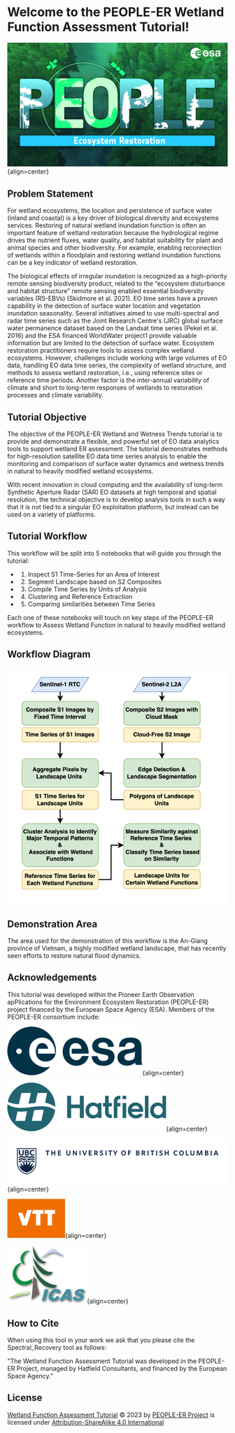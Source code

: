 # Welcome to the PEOPLE-ER Wetland Function Assessment Tutorial!

![image](asset/pEOple_KV-Ecosystem_Restorarion.jpg){align=center}

## Problem Statement

For wetland ecosystems, the location and persistence of surface water (inland and coastal) is a key driver
of biological diversity and ecosystems services. Restoring of natural wetland inundation function is often
an important feature of wetland restoration because the hydrological regime drives the nutrient fluxes,
water quality, and habitat suitability for plant and animal species and other biodiversity. For example,
enabling reconnection of wetlands within a floodplain and restoring wetland inundation functions can
be a key indicator of wetland restoration.

The biological effects of irregular inundation is recognized as a high-priority remote sensing biodiversity
product, related to the “ecosystem disturbance and habitat structure” remote sensing enabled essential
biodiversity variables (RS-EBVs) (Skidmore et al. 2021).
EO time series have a proven capability in the detection of surface water location and vegetation
inundation seasonality. Several initiatives aimed to use multi-spectral and radar time series such as the Joint
Research Centre's (JRC) global surface water permanence dataset based on the Landsat time series (Pekel
et al. 2016) and the ESA financed WorldWater project1 provide valuable information but are limited to the
detection of surface water. Ecosystem restoration practitioners require tools to assess complex wetland ecosystems.
However, challenges include working with large volumes of EO data, handling EO data time series, the complexity of
wetland structure, and methods to assess wetland restoration, i.e., using reference sites or reference time periods.
Another factor is the inter-annual variability of climate and short to long-term responses of wetlands to restoration processes
and climate variability.

## Tutorial Objective

The objective of the PEOPLE-ER Wetland and Wetness Trends tutorial is to provide and demonstrate a flexible, and powerful
set of EO data analytics tools to support wetland ER assessment. The tutorial demonstrates methods for high-resolution
satellite EO data time series analysis to enable the monitoring and comparison of surface water
dynamics and wetness trends in natural to heavily modified wetland ecosystems.

With recent innovation in cloud computing and the availability of long-term Synthetic Aperture Radar
(SAR) EO datasets at high temporal and spatial resolution, the technical objective is to develop analysis
tools in such a way that it is not tied to a singular EO exploitation platform, but instead can be used
on a variety of platforms.

## Tutorial Workflow

This workflow will be split into 5 notebooks that will guide you through the tutorial:

- 1) Inspect S1 Time-Series for an Area of Interest
- 2) Segment Landscape based on S2 Composites
- 3) Compile Time Series by Units of Analysis
- 4) Clustering and Reference Extraction
- 5) Comparing similarities between Time Series

Each one of these notebooks will touch on key steps of the PEOPLE-ER workflow to Assess Wetland Function in natural to heavily modified wetland ecosystems.

## Workflow Diagram
![Alt text](asset/workflow.png "Graph of Workflow")

## Demonstration Area

The area used for the demonstration of this workflow is the An-Giang province of Vietnam, a highly modified wetland landscape, that has recently seen efforts to restore natural flood dynamics.

## Acknowledgements

This tutorial was developed within the Pioneer Earth Observation apPlications for the Environment Ecosystem
Restoration (PEOPLE-ER) project financed by the European Space Agency (ESA). Members of the PEOPLE-ER consortium include:

![image](asset/ESA_logo_2020_Deep_25per.png){align=center}

![image](asset/Hatfield_Logo_Hor_Blue_RGB_rescaled.png){align=center}

![image](asset/ubc-logo-2018-fullsig-blue-rgb300_rescaled3.png){align=center}

![image](asset/VTT_Orange_Logo_150per.png){align=center}

![image](asset/INCDS_logo_150per.jpg){align=center}

## How to Cite

When using this tool in your work we ask that you please cite the Spectral_Recovery tool as follows:

"The Wetland Function Assessment Tutorial was developed in the PEOPLE-ER Project, managed by Hatfield Consultants, and financed by the European Space Agency."

## License

 [Wetland Function Assessment Tutorial](httpps://www.people-er.github.io/Wetland_Function_Assessment) © 2023 by [PEOPLE-ER Project](people-er.info) is licensed under [Attribution-ShareAlike 4.0 International](http://creativecommons.org/licenses/by-sa/4.0/?ref=chooser-v1)
